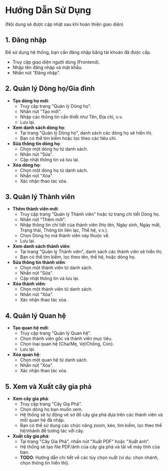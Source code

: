 # Hướng Dẫn Sử Dụng

(Nội dung sẽ được cập nhật sau khi hoàn thiện giao diện)

## 1. Đăng nhập
Để sử dụng hệ thống, bạn cần đăng nhập bằng tài khoản đã được cấp.
- Truy cập giao diện người dùng (Frontend).
- Nhập tên đăng nhập và mật khẩu.
- Nhấn nút "Đăng nhập".

## 2. Quản lý Dòng họ/Gia đình
- **Tạo dòng họ mới**:
  - Truy cập trang "Quản lý Dòng họ".
  - Nhấn nút "Tạo mới".
  - Nhập các thông tin cần thiết như Tên, Địa chỉ, v.v.
  - Lưu lại.
- **Xem danh sách dòng họ**:
  - Tại trang "Quản lý Dòng họ", danh sách các dòng họ sẽ hiển thị.
  - Bạn có thể tìm kiếm hoặc lọc theo các tiêu chí.
- **Sửa thông tin dòng họ**:
  - Chọn một dòng họ từ danh sách.
  - Nhấn nút "Sửa".
  - Cập nhật thông tin và lưu lại.
- **Xóa dòng họ**:
  - Chọn một dòng họ từ danh sách.
  - Nhấn nút "Xóa".
  - Xác nhận thao tác xóa.

## 3. Quản lý Thành viên
- **Thêm thành viên mới**:
  - Truy cập trang "Quản lý Thành viên" hoặc từ trang chi tiết Dòng họ.
  - Nhấn nút "Thêm mới".
  - Nhập thông tin chi tiết của thành viên (Họ tên, Ngày sinh, Ngày mất, Trạng thái, Thông tin liên lạc, Thế hệ, v.v.).
  - Chọn Dòng họ mà thành viên này thuộc về.
  - Lưu lại.
- **Xem danh sách thành viên**:
  - Tại trang "Quản lý Thành viên", danh sách các thành viên sẽ hiển thị.
  - Bạn có thể tìm kiếm, lọc theo tên, thế hệ, hoặc dòng họ.
- **Sửa thông tin thành viên**:
  - Chọn một thành viên từ danh sách.
  - Nhấn nút "Sửa".
  - Cập nhật thông tin và lưu lại.
- **Xóa thành viên**:
  - Chọn một thành viên từ danh sách.
  - Nhấn nút "Xóa".
  - Xác nhận thao tác xóa.

## 4. Quản lý Quan hệ
- **Tạo quan hệ mới**:
  - Truy cập trang "Quản lý Quan hệ".
  - Chọn thành viên gốc và thành viên mục tiêu.
  - Chọn loại quan hệ (Cha/Mẹ, Vợ/Chồng, Con).
  - Lưu lại.
- **Xóa quan hệ**:
  - Chọn một quan hệ từ danh sách.
  - Nhấn nút "Xóa".
  - Xác nhận thao tác xóa.

## 5. Xem và Xuất cây gia phả
- **Xem cây gia phả**:
  - Truy cập trang "Cây Gia Phả".
  - Chọn dòng họ bạn muốn xem.
  - Hệ thống sẽ tự động vẽ sơ đồ cây gia phả dựa trên các thành viên và mối quan hệ đã nhập.
  - Bạn có thể sử dụng các chức năng zoom, kéo, tìm kiếm, lọc theo thế hệ/nhánh để tương tác với cây.
- **Xuất cây gia phả**:
  - Tại trang "Cây Gia Phả", nhấn nút "Xuất PDF" hoặc "Xuất ảnh".
  - Hệ thống sẽ tạo file PDF/ảnh của cây gia phả và tải về máy tính của bạn.
  - **TODO**: Hướng dẫn chi tiết về các tùy chọn xuất (ví dụ: chọn nhánh, chọn thông tin hiển thị).